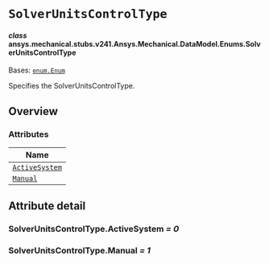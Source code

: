 <!-- vale off -->

<a id="solverunitscontroltype"></a>

# `SolverUnitsControlType`

<a id="ansys.mechanical.stubs.v241.Ansys.Mechanical.DataModel.Enums.SolverUnitsControlType"></a>

#### *class* ansys.mechanical.stubs.v241.Ansys.Mechanical.DataModel.Enums.SolverUnitsControlType

Bases: [`enum.Enum`](https://docs.python.org/3/library/enum.html#enum.Enum)

Specifies the SolverUnitsControlType.

<!-- !! processed by numpydoc !! -->

<a id="overview"></a>

## Overview

### Attributes

| Name |
| ---------------------------------------------------------- |
| [`ActiveSystem`](#SolverUnitsControlType.ActiveSystem) |
| [`Manual`](#SolverUnitsControlType.Manual) |

<a id="attribute-detail"></a>

## Attribute detail

<a id="SolverUnitsControlType.ActiveSystem"></a>

### SolverUnitsControlType.ActiveSystem *= 0*

<a id="SolverUnitsControlType.Manual"></a>

### SolverUnitsControlType.Manual *= 1*

<!-- vale on -->
